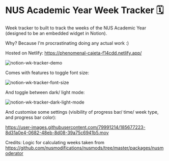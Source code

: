 <h1>NUS Academic Year Week Tracker  🗓</h1>

Week tracker to built to track the weeks of the NUS Academic
Year (designed to be an embedded widget in Notion).

Why? Because I'm procrastinating  doing any actual work :)

Hosted on Netlify: https://phenomenal-cajeta-f14cdd.netlify.app/

![notion-wk-tracker-demo](https://user-images.githubusercontent.com/79991214/185676714-57135fdd-09f8-483f-9201-733f432e1b88.gif)

Comes with features to toggle font size:

![notion-wk-tracker-font-size](https://user-images.githubusercontent.com/79991214/185676928-bb171aeb-54c0-4150-86be-df4fa87674b7.gif)


And toggle between dark/ light mode:

![notion-wk-tracker-dark-light-mode](https://user-images.githubusercontent.com/79991214/185676954-39614a2d-2829-4cab-a9a5-ab7d0eef2e92.gif)


And customise some settings (visibility of progress bar/ time/ week type,
and progress bar color):

https://user-images.githubusercontent.com/79991214/185677223-8d31a0e4-0682-48eb-8d08-39a75c6941b5.mov



Credits: Logic for calculating weeks taken from https://github.com/nusmodifications/nusmods/tree/master/packages/nusmoderator
